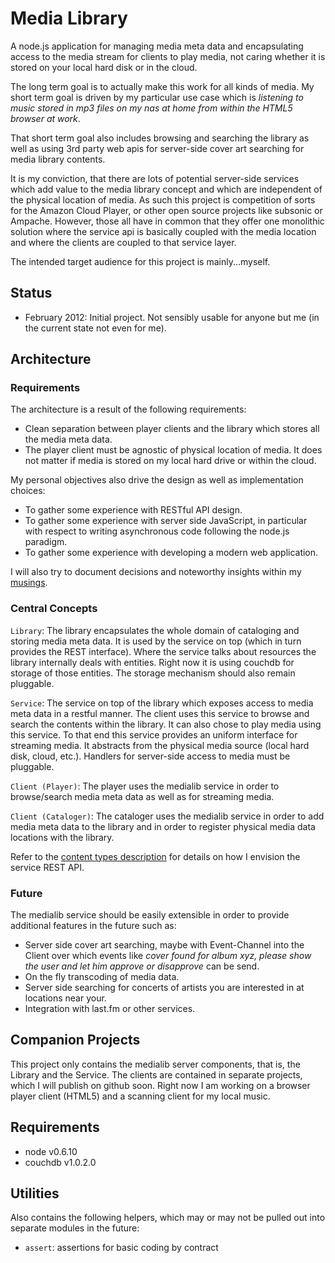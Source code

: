 Media Library
=============

A node.js application for managing media meta data and encapsulating access to the media stream for clients
to play media, not caring whether it is stored on your local hard disk or in the cloud.

The long term goal is to actually make this work for all kinds of media. My short term goal is driven by my
particular use case which is *listening to music stored in mp3 files on my nas at home from within the HTML5
browser at work*.

That short term goal also includes browsing and searching the library as well as using 3rd party web apis
for server-side cover art searching for media library contents.

It is my conviction, that there are lots of potential server-side services which add value to the media
library concept and which are independent of the physical location of media. As such this project is 
competition of sorts for the Amazon Cloud Player, or other open source projects like subsonic or Ampache.
However, those all have in common that they offer one monolithic solution where the service api is basically
coupled with the media location and where the clients are coupled to that service layer.

The intended target audience for this project is mainly...myself.


Status
------

* February 2012: Initial project. Not sensibly usable for anyone but me (in the current state not even for me).


Architecture
------------

### Requirements ###

The architecture is a result of the following requirements:

* Clean separation between player clients and the library which stores all the media meta data.
* The player client must be agnostic of physical location of media. It does not matter if media is stored on
my local hard drive or within the cloud.

My personal objectives also drive the design as well as implementation choices:

* To gather some experience with RESTful API design.
* To gather some experience with server side JavaScript, in particular with respect to writing asynchronous
code following the node.js paradigm.
* To gather some experience with developing a modern web application.

I will also try to document decisions and noteworthy insights within my [musings](dev/musings.md).

### Central Concepts ###

``Library``: The library encapsulates the whole domain of cataloging and storing media meta data. It is used 
by the service on top (which in turn provides the REST interface). Where the service talks about resources the 
library internally deals with entities. Right now it is using couchdb for storage of those entities. The 
storage mechanism should also remain pluggable.

``Service``: The service on top of the library which exposes access to media meta data in a restful manner.
The client uses this service to browse and search the contents within the library. It can also chose to play
media using this service. To that end this service provides an uniform interface for streaming media. It 
abstracts from the physical media source (local hard disk, cloud, etc.). Handlers for server-side access to
media must be pluggable.

``Client (Player)``: The player uses the medialib service in order to browse/search media meta data as well
as for streaming media.

``Client (Cataloger)``: The cataloger uses the medialib service in order to add media meta data to the
library and in order to register physical media data locations with the library.  


Refer to the [content types description](medialib-server/blob/master/content_types.md) for details on how I
envision the service REST API. 

### Future ###

The medialib service should be easily extensible in order to provide additional features in the future such as:

* Server side cover art searching, maybe with Event-Channel into the Client over which events like *cover 
found for album xyz, please show the user and let him approve or disapprove* can be send.
* On the fly transcoding of media data.
* Server side searching for concerts of artists you are interested in at locations near your.
* Integration with last.fm or other services.


Companion Projects
------------------

This project only contains the medialib server components, that is, the Library and the Service. The clients
are contained in separate projects, which I will publish on github soon. Right now I am working on a browser
player client (HTML5) and a scanning client for my local music. 


Requirements
------------
* node v0.6.10
* couchdb v1.0.2.0


Utilities
---------
Also contains the following helpers, which may or may not be pulled out into separate modules in the future:

* ``assert``: assertions for basic coding by contract
